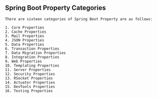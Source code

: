 ## Spring Boot Property Categories
    There are sixteen categories of Spring Boot Property are as follows:

    1. Core Properties
    2. Cache Properties
    3. Mail Properties
    4. JSON Properties
    5. Data Properties
    6. Transaction Properties
    7. Data Migration Properties
    8. Integration Properties
    9. Web Properties
    10. Templating Properties
    11. Server Properties
    12. Security Properties
    13. RSocket Properties
    14. Actuator Properties
    15. DevTools Properties
    16. Testing Properties